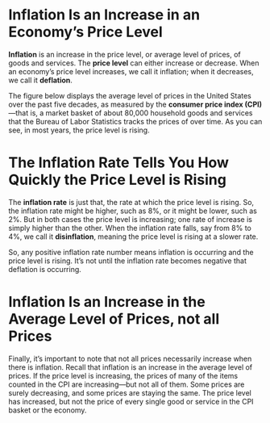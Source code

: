 # Inflation Is an Increase in an Economy’s Price Level
**Inflation** is an increase in the price level, or average level of prices, of goods and services. The **price level** can either increase or decrease. When an economy’s price level increases, we call it inflation; when it decreases, we call it **deflation**.

The figure below displays the average level of prices in the United States over the past five decades, as measured by the **consumer price index (CPI)**—that is, a market basket of about 80,000 household goods and services that the Bureau of Labor Statistics tracks the prices of over time. As you can see, in most years, the price level is rising.

# The Inflation Rate Tells You How Quickly the Price Level is Rising
The **inflation rate** is just that, the rate at which the price level is rising. So, the inflation rate might be higher, such as 8%, or it might be lower, such as 2%. But in both cases the price level is increasing; one rate of increase is simply higher than the other. When the inflation rate falls, say from 8% to 4%, we call it **disinflation**, meaning the price level is rising at a slower rate.

So, any positive inflation rate number means inflation is occurring and the price level is rising. It’s not until the inflation rate becomes negative that deflation is occurring.

# Inflation Is an Increase in the Average Level of Prices, not all Prices
Finally, it’s important to note that not all prices necessarily increase when there is inflation. Recall that inflation is an increase in the average level of prices. If the price level is increasing, the prices of many of the items counted in the CPI are increasing—but not all of them. Some prices are surely decreasing, and some prices are staying the same. The price level has increased, but not the price of every single good or service in the CPI basket or the economy.



